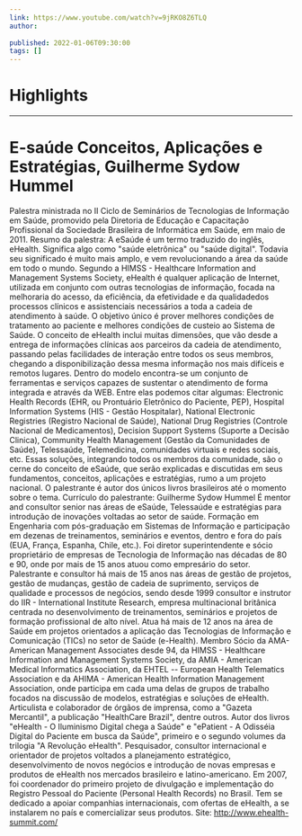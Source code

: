 ```yaml
---
link: https://www.youtube.com/watch?v=9jRKO8Z6TLQ
author: 
   
published: 2022-01-06T09:30:00
tags: []
---
```

# Highlights


---
# E-saúde  Conceitos, Aplicações e Estratégias, Guilherme Sydow Hummel
Palestra ministrada no II Ciclo de Seminários de Tecnologias de Informação em Saúde, promovido pela Diretoria de Educação e Capacitação Profissional da Sociedade Brasileira de Informática em Saúde, em maio de 2011. Resumo da palestra: A eSaúde é um termo traduzido do inglês, eHealth. Significa algo como "saúde eletrônica" ou "saúde digital". Todavia seu significado é muito mais amplo, e vem revolucionando a área da saúde em todo o mundo. Segundo a HIMSS - Healthcare Information and Management Systems Society, eHealth é qualquer aplicação de Internet, utilizada em conjunto com outras tecnologias de informação, focada na melhoraria do acesso, da eficiência, da efetividade e da qualidadedos processos clínicos e assistenciais necessários a toda a cadeia de atendimento à saúde. O objetivo único é prover melhores condições de tratamento ao paciente e melhores condições de custeio ao Sistema de Saúde. O conceito de eHealth inclui muitas dimensões, que vão desde a entrega de informações clínicas aos parceiros da cadeia de atendimento, passando pelas facilidades de interação entre todos os seus membros, chegando a disponibilização dessa mesma informação nos mais difíceis e remotos lugares. Dentro do modelo encontra-se um conjunto de ferramentas e serviços capazes de sustentar o atendimento de forma integrada e através da WEB. Entre elas podemos citar algumas: Electronic Health Records (EHR, ou Prontuário Eletrônico do Paciente, PEP), Hospital Information Systems (HIS - Gestão Hospitalar), National Electronic Registries (Registro Nacional de Saúde), National Drug Registries (Controle Nacional de Medicamentos), Decision Support Systems (Suporte a Decisão Clinica), Community Health Management (Gestão da Comunidades de Saúde), Telessaúde, Telemedicina, comunidades virtuais e redes sociais, etc. Essas soluções, integrando todos os membros da comunidade, são o cerne do conceito de eSaúde, que serão explicadas e discutidas em seus fundamentos, conceitos, aplicações e estratégias, rumo a um projeto nacional. O palestrante é autor dos únicos livros brasileiros até o momento sobre o tema. Currículo do palestrante: Guilherme Sydow Hummel É mentor and consultor senior nas áreas de eSaúde, Telessaúde e estratégias para introdução de inovações voltadas ao setor de saúde. Formação em Engenharia com pós-graduação em Sistemas de Informação e participação em dezenas de treinamentos, seminários e eventos, dentro e fora do país (EUA, França, Espanha, Chile, etc.). Foi diretor superintendente e sócio proprietário de empresas de Tecnologia de Informação nas décadas de 80 e 90, onde por mais de 15 anos atuou como empresário do setor. Palestrante e consultor há mais de 15 anos nas áreas de gestão de projetos, gestão de mudanças, gestão de cadeia de suprimento, serviços de qualidade e processos de negócios, sendo desde 1999 consultor e instrutor do IIR - International Institute Research, empresa multinacional britânica centrada no desenvolvimento de treinamentos, seminários e projetos de formação profissional de alto nível. Atua há mais de 12 anos na área de Saúde em projetos orientados a aplicação das Tecnologias de Informação e Comunicação (TICs) no setor de Saúde (e-Health). Membro Sócio da AMA-American Management Associates desde 94, da HIMSS - Healthcare Information and Management Systems Society, da AMIA - American Medical Informatics Association, da EHTEL -- European Health Telematics Association e da AHIMA - American Health Information Management Association, onde participa em cada uma delas de grupos de trabalho focados na discussão de modelos, estratégias e soluções de eHealth. Articulista e colaborador de órgãos de imprensa, como a "Gazeta Mercantil", a publicação "HealthCare Brazil", dentre outros. Autor dos livros "eHealth - O Iluminismo Digital chega a Saúde" e "ePatient - A Odisséia Digital do Paciente em busca da Saúde", primeiro e o segundo volumes da trilogia "A Revolução eHealth". Pesquisador, consultor internacional e orientador de projetos voltados a planejamento estratégico, desenvolvimento de novos negócios e introdução de novas empresas e produtos de eHealth nos mercados brasileiro e latino-americano. Em 2007, foi coordenador do primeiro projeto de divulgação e implementação do Registro Pessoal do Paciente (Personal Health Records) no Brasil. Tem se dedicado a apoiar companhias internacionais, com ofertas de eHealth, a se instalarem no país e comercializar seus produtos. Site: http://www.ehealth-summit.com/